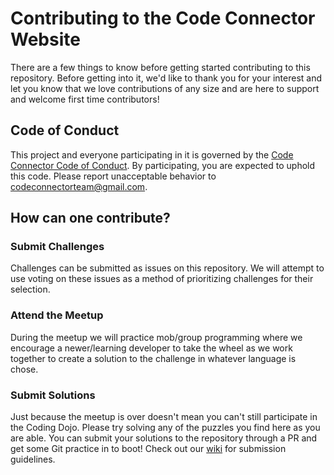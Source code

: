 # Contributing to the Code Connector Website

There are a few things to know before getting started contributing to this repository. Before getting into it, we'd like to thank you for your interest and let you know that we love contributions of any size and are here to support and welcome first time contributors!

## Code of Conduct

This project and everyone participating in it is governed by the [Code Connector Code of Conduct](CODE_OF_CONDUCT.md). By participating, you are expected to uphold this code. Please report unacceptable behavior to [codeconnectorteam@gmail.com](mailto:codeconnectorteam@gmail.com).

## How can one contribute?

### Submit Challenges

Challenges can be submitted as issues on this repository. We will attempt to use voting on these issues as a method of prioritizing challenges for their selection.

### Attend the Meetup

During the meetup we will practice mob/group programming where we encourage a newer/learning developer to take the wheel as we work together to create a solution to the challenge in whatever language is chose. 

### Submit Solutions

Just because the meetup is over doesn't mean you can't still participate in the Coding Dojo. Please try solving any of the puzzles you find here as you are able. You can submit your solutions to the repository through a PR and get some Git practice in to boot! Check out our [wiki](https://github.com/codeconnector/CodingDojo/wiki) for submission guidelines.

